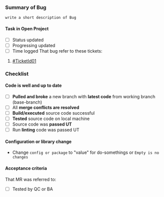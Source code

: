 ### Summary of Bug
`write a short description of Bug`

#### Task in Open Project
- [ ] Status updated
- [ ] Progressing updated
- [ ] Time logged
That bug refer to these tickets:
1. [#TicketId01](ticket-link)

### Checklist
#### Code is well and up to date
- [ ] **Pulled and broke** a new branch with **latest code** from working branch (base-branch)
- [ ] All **merge conflicts are resolved**
- [ ] **Build/executed** source code successful
- [ ] **Tested** source code on local machine
- [ ] Source code was **passed UT**
- [ ] Run **linting** code was passed UT

#### Configuration or library change
- Change `config or package` to "value" for do-somethings or `Empty is no changes`

#### Acceptance criteria
That MR was referred to:
- [ ] Tested by QC or BA
